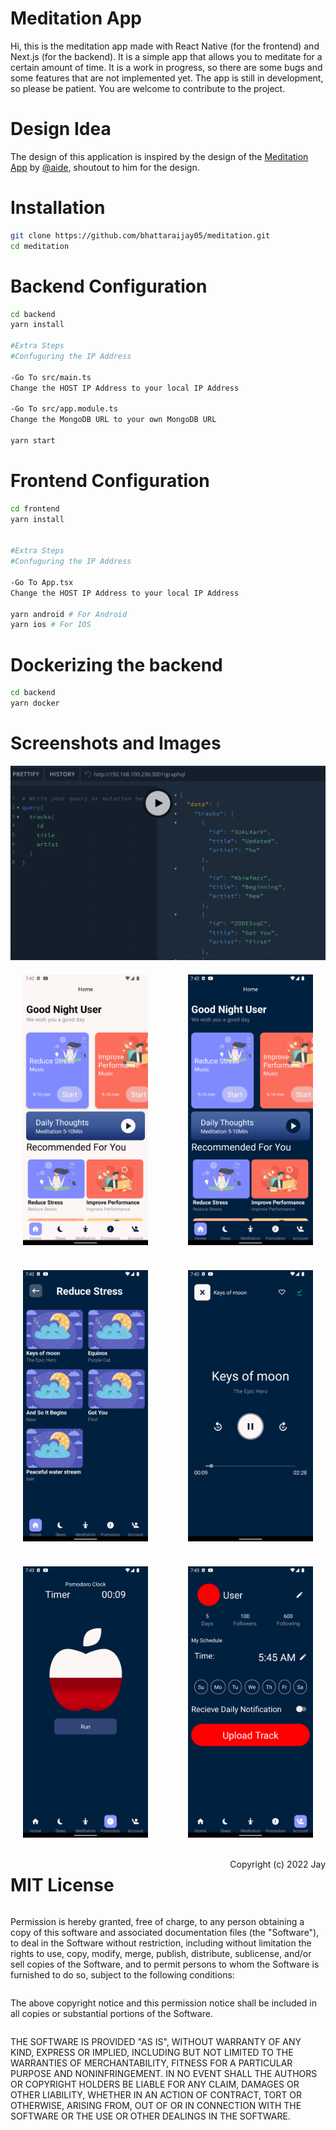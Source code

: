 # Meditation App

Hi, this is the meditation app made with React Native (for the frontend) and Next.js (for the backend). It is a simple app that allows you to meditate for a certain amount of time. It is a work in progress, so there are some bugs and some features that are not implemented yet. The app is still in development, so please be patient. You are welcome to contribute to the project.

# Design Idea

The design of this application is inspired by the design of the [Meditation App](https://www.figma.com/community/file/989440009103274622) by [@aide](https://www.figma.com/@aide), shoutout to him for the design.

# Installation

```bash
git clone https://github.com/bhattaraijay05/meditation.git
cd meditation
```

# Backend Configuration

```bash
cd backend
yarn install

#Extra Steps
#Confuguring the IP Address

-Go To src/main.ts
Change the HOST IP Address to your local IP Address

-Go To src/app.module.ts
Change the MongoDB URL to your own MongoDB URL

yarn start
```

# Frontend Configuration

```bash
cd frontend
yarn install


#Extra Steps
#Confuguring the IP Address

-Go To App.tsx
Change the HOST IP Address to your local IP Address

yarn android # For Android
yarn ios # For IOS
```

# Dockerizing the backend

```bash
cd backend
yarn docker
```

# Screenshots and Images

<img src="https://raw.githubusercontent.com/bhattaraijay05/meditation/main/static/backend.png"/>

<div style="display:flex; flex-wrap:wrap; justify-content:space-between">
<img src="https://raw.githubusercontent.com/bhattaraijay05/meditation/main/static/ui1.png" width="200px" style="margin:20px" />

<img src="https://raw.githubusercontent.com/bhattaraijay05/meditation/main/static/ui2.png" width="200px"  style="margin:20px"/>

<img src="https://raw.githubusercontent.com/bhattaraijay05/meditation/main/static/ui3.png" width="200px"  style="margin:20px"/>

<img src="https://raw.githubusercontent.com/bhattaraijay05/meditation/main/static/ui4.png" width="200px"  style="margin:20px"/>

<img src="https://raw.githubusercontent.com/bhattaraijay05/meditation/main/static/ui5.png" width="200px"  style="margin:20px"/>

<img src="https://raw.githubusercontent.com/bhattaraijay05/meditation/main/static/ui6.png" width="200px"  style="margin:20px"/>

# MIT License

Copyright (c) 2022 Jay

Permission is hereby granted, free of charge, to any person obtaining a copy
of this software and associated documentation files (the "Software"), to deal
in the Software without restriction, including without limitation the rights
to use, copy, modify, merge, publish, distribute, sublicense, and/or sell
copies of the Software, and to permit persons to whom the Software is
furnished to do so, subject to the following conditions:

The above copyright notice and this permission notice shall be included in all
copies or substantial portions of the Software.

THE SOFTWARE IS PROVIDED "AS IS", WITHOUT WARRANTY OF ANY KIND, EXPRESS OR
IMPLIED, INCLUDING BUT NOT LIMITED TO THE WARRANTIES OF MERCHANTABILITY,
FITNESS FOR A PARTICULAR PURPOSE AND NONINFRINGEMENT. IN NO EVENT SHALL THE
AUTHORS OR COPYRIGHT HOLDERS BE LIABLE FOR ANY CLAIM, DAMAGES OR OTHER
LIABILITY, WHETHER IN AN ACTION OF CONTRACT, TORT OR OTHERWISE, ARISING FROM,
OUT OF OR IN CONNECTION WITH THE SOFTWARE OR THE USE OR OTHER DEALINGS IN THE
SOFTWARE.
